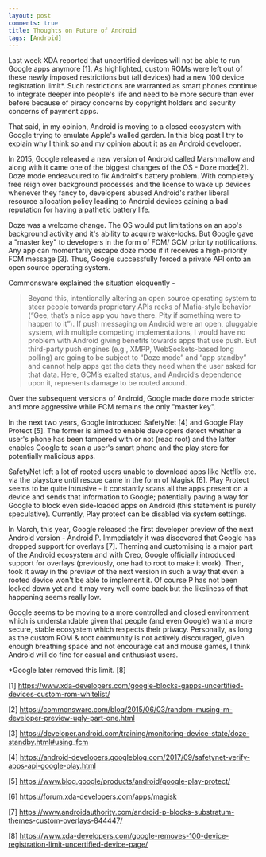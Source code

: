 ```yaml
---
layout: post
comments: true
title: Thoughts on Future of Android
tags: [Android]
---
```


Last week XDA reported that uncertified devices will not be able to run Google apps anymore [1]. As highlighted, custom ROMs were left out of these newly imposed restrictions but (all devices) had a new 100 device registration limit*. Such restrictions are warranted as smart phones continue to integrate deeper into people's life and need to be more secure than ever before because of piracy concerns by copyright holders and security concerns of payment apps. 

That said, in my opinion, Android is moving to a closed ecosystem with Google trying to emulate Apple's walled garden. In this blog post I try to explain why I think so and my opinion about it as an Android developer.

In 2015, Google released a new version of Android called Marshmallow and along with it came one of the biggest changes of the OS - Doze mode[2]. Doze mode endeavoured to fix Android's battery problem. With completely free reign over background processes and the license to wake up devices whenever they fancy to, developers abused Android's rather liberal resource allocation policy leading to Android devices gaining a bad reputation for having a pathetic battery life. 

Doze was a welcome change. The OS would put limitations on an app's background activity and it's ability to acquire wake-locks. But Google gave a "master key" to developers in the form of FCM/ GCM priority notifications. Any app can momentarily escape doze mode if it receives a high-priority FCM message [3]. Thus, Google successfully forced a private API onto an open source operating system. 

Commonsware explained the situation eloquently -

> Beyond this, intentionally altering an open source operating system to steer people towards proprietary APIs reeks of Mafia-style behavior (“Gee, that’s a nice app you have there. Pity if something were to happen to it”). If push messaging on Android were an open, pluggable system, with multiple competing implementations, I would have no problem with Android giving benefits towards apps that use push. But third-party push engines (e.g., XMPP, WebSockets-based long polling) are going to be subject to “Doze mode” and “app standby” and cannot help apps get the data they need when the user asked for that data. Here, GCM’s exalted status, and Android’s dependence upon it, represents damage to be routed around.

Over the subsequent versions of Android, Google made doze mode stricter and more aggressive while FCM remains the only "master key".

In the next two years, Google introduced SafetyNet [4] and Google Play Protect [5]. The former is aimed to enable developers detect whether a user's phone has been tampered with or not (read root) and the latter enables Google to scan a user's smart phone and the play store for potentially malicious apps. 

SafetyNet left a lot of rooted users unable to download apps like Netflix etc. via the playstore until rescue came in the form of Magisk [6]. Play Protect seems to be quite intrusive - it constantly scans all the apps present on a device and sends that information to Google; potentially paving a way for Google to block even side-loaded apps on Android (this statement is purely speculative). Currently, Play protect can be disabled via system settings. 

In March, this year, Google released the first developer preview of the next Android version - Android P. Immediately it was discovered that Google has dropped support for overlays [7]. Theming and customising is a major part of the Android ecosystem and with Oreo, Google officially introduced support for overlays (previously, one had to root to make it work). Then, took it away in the preview of the next version in such a way that even a rooted device won't be able to implement it. Of course P has not been locked down yet and it may very well come back but the likeliness of that happening seems really low.

Google seems to be moving to a more controlled and closed environment which is understandable given that people (and even Google) want a more secure, stable ecosystem which respects their privacy. Personally, as long as the custom ROM & root community is not actively discouraged, given enough breathing space and not encourage cat and mouse games, I think Android will do fine for casual and enthusiast users.


*Google later removed this limit. [8]


[1] https://www.xda-developers.com/google-blocks-gapps-uncertified-devices-custom-rom-whitelist/ 

[2] https://commonsware.com/blog/2015/06/03/random-musing-m-developer-preview-ugly-part-one.html

[3] https://developer.android.com/training/monitoring-device-state/doze-standby.html#using_fcm

[4] https://android-developers.googleblog.com/2017/09/safetynet-verify-apps-api-google-play.html

[5] https://www.blog.google/products/android/google-play-protect/

[6] https://forum.xda-developers.com/apps/magisk

[7] https://www.androidauthority.com/android-p-blocks-substratum-themes-custom-overlays-844447/

[8] https://www.xda-developers.com/google-removes-100-device-registration-limit-uncertified-device-page/